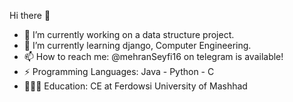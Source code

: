 Hi there 👋


- 🔭 I’m currently working on a data structure project.
- 🌱 I’m currently learning django, Computer Engineering.
- 📫 How to reach me: @mehranSeyfi16 on telegram is available!
- ⚡ Programming Languages: Java - Python - C
- 👨🏻‍🎓 Education: CE at Ferdowsi University of Mashhad


